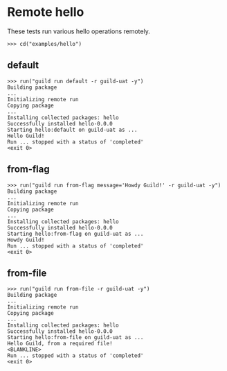 # Remote hello

These tests run various hello operations remotely.

    >>> cd("examples/hello")

## default

    >>> run("guild run default -r guild-uat -y")
    Building package
    ...
    Initializing remote run
    Copying package
    ...
    Installing collected packages: hello
    Successfully installed hello-0.0.0
    Starting hello:default on guild-uat as ...
    Hello Guild!
    Run ... stopped with a status of 'completed'
    <exit 0>

## from-flag

    >>> run("guild run from-flag message='Howdy Guild!' -r guild-uat -y")
    Building package
    ...
    Initializing remote run
    Copying package
    ...
    Installing collected packages: hello
    Successfully installed hello-0.0.0
    Starting hello:from-flag on guild-uat as ...
    Howdy Guild!
    Run ... stopped with a status of 'completed'
    <exit 0>

## from-file

    >>> run("guild run from-file -r guild-uat -y")
    Building package
    ...
    Initializing remote run
    Copying package
    ...
    Installing collected packages: hello
    Successfully installed hello-0.0.0
    Starting hello:from-file on guild-uat as ...
    Hello Guild, from a required file!
    <BLANKLINE>
    Run ... stopped with a status of 'completed'
    <exit 0>
